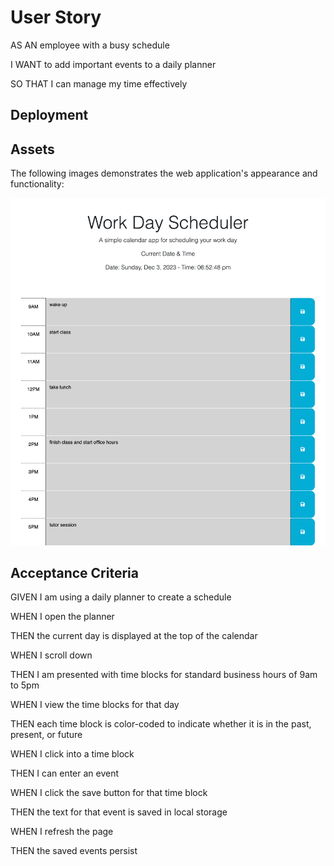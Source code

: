 # User Story

AS AN employee with a busy schedule

I WANT to add important events to a daily planner

SO THAT I can manage my time effectively

## Deployment



## Assets


The following images demonstrates the web application's appearance and functionality:


![screenshot](/Images/workDayPlanner.png)





## Acceptance Criteria 

GIVEN I am using a daily planner to create a schedule

WHEN I open the planner

THEN the current day is displayed at the top of the calendar

WHEN I scroll down

THEN I am presented with time blocks for standard business hours of 9am to 5pm

WHEN I view the time blocks for that day

THEN each time block is color-coded to indicate whether it is in the past, present, or future

WHEN I click into a time block

THEN I can enter an event

WHEN I click the save button for that time block

THEN the text for that event is saved in local storage

WHEN I refresh the page

THEN the saved events persist


